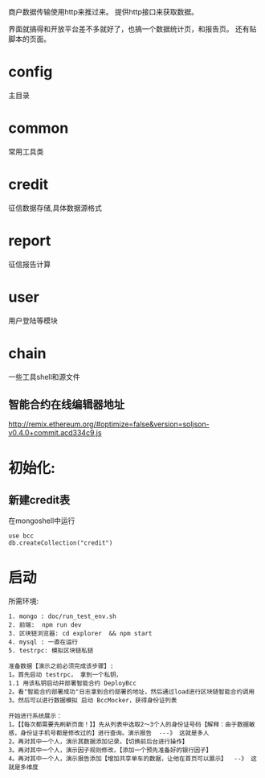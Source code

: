 商户数据传输使用http来推过来。
提供http接口来获取数据。

界面就搞得和开放平台差不多就好了，也搞一个数据统计页，和报告页。
还有贴脚本的页面。

# config
主目录

# common
常用工具类

# credit
征信数据存储,具体数据源格式

# report
征信报告计算

# user
用户登陆等模块

# chain
一些工具shell和源文件

## 智能合约在线编辑器地址
http://remix.ethereum.org/#optimize=false&version=soljson-v0.4.0+commit.acd334c9.js


# 初始化:

## 新建credit表

在mongoshell中运行
```
use bcc
db.createCollection("credit")
```

# 启动

所需环境:
```
1. mongo : doc/run_test_env.sh
2. 前端:  npm run dev
3. 区块链浏览器: cd explorer  && npm start
4. mysql : 一直在运行
5. testrpc: 模拟区块链私链

准备数据【演示之前必须完成该步骤】:
1。首先启动 testrpc， 拿到一个私钥，
1.1 用该私钥启动并部署智能合约 DeployBcc
2。看"智能合约部署成功"日志拿到合约部署的地址，然后通过load进行区块链智能合约调用
3。然后可以进行数据模拟 启动 BccMocker，获得身份证列表

开始进行系统展示：
1。【【每次都需要先刷新页面！】】先从列表中选取2～3个人的身份证号码【解释：由于数据敏感，身份证手机号都是修改过的】进行查询。演示报告  ---》 这就是多人
2。再对其中一个人，演示其数据添加记录。【切换前后台进行操作】
3。再对其中一个人，演示因子规则修改，【添加一个预先准备好的银行因子】
4。再对其中一个人，演示报告添加【增加共享单车的数据，让他在首页可以展示】  --》 这就是多维度



